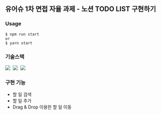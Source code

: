 ## 유어슈 1차 면접 자율 과제 - 노션 TODO LIST 구현하기

### Usage
```
$ npm run start
or
$ yarn start
```

### 기술스택

<p>
  <img src="https://img.shields.io/badge/-React-blue"/>&nbsp
  <img src="https://img.shields.io/badge/-Typescript-red"/>&nbsp
  <img src="https://img.shields.io/badge/-scss-yellow"/>&nbsp
</p>

### 구현 기능

- 할 일 검색
- 할 일 추가
- Drag & Drop 이용한 할 일 이동
